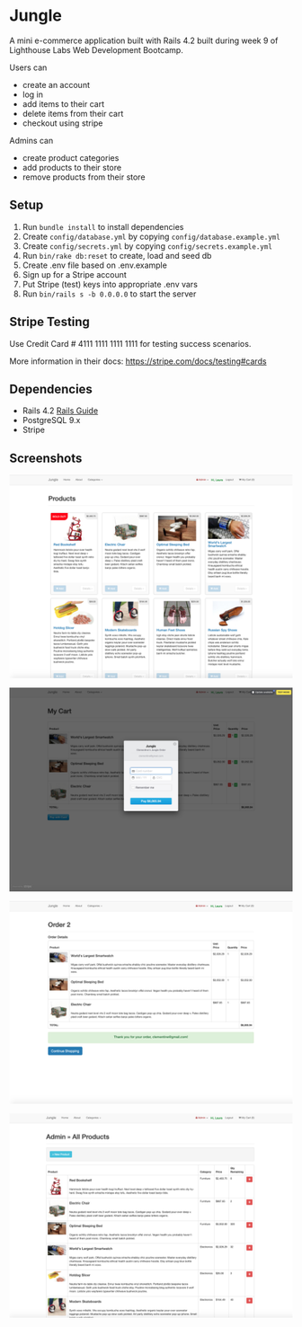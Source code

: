 # Jungle

A mini e-commerce application built with Rails 4.2 built during week 9 of Lighthouse Labs Web Development Bootcamp.

Users can
- create an account
- log in
- add items to their cart
- delete items from their cart
- checkout using stripe

Admins can
- create product categories
- add products to their store
- remove products from their store


## Setup

1. Run `bundle install` to install dependencies
2. Create `config/database.yml` by copying `config/database.example.yml`
3. Create `config/secrets.yml` by copying `config/secrets.example.yml`
4. Run `bin/rake db:reset` to create, load and seed db
5. Create .env file based on .env.example
6. Sign up for a Stripe account
7. Put Stripe (test) keys into appropriate .env vars
8. Run `bin/rails s -b 0.0.0.0` to start the server

## Stripe Testing

Use Credit Card # 4111 1111 1111 1111 for testing success scenarios.

More information in their docs: <https://stripe.com/docs/testing#cards>

## Dependencies

* Rails 4.2 [Rails Guide](http://guides.rubyonrails.org/v4.2/)
* PostgreSQL 9.x
* Stripe

## Screenshots

![Jungle Home View](https://github.com/laurtann/jungle/blob/master/docs/jungle-home-view.png?raw=true)

![Jungle Checkout Stripe View](https://github.com/laurtann/jungle/blob/master/docs/jungle-checkout-view.png?raw=true)

![Jungle Order Confirmation View](https://github.com/laurtann/jungle/blob/master/docs/jungle-order-confirm-view.png?raw=true)

![Jungle Admin Products View](https://github.com/laurtann/jungle/blob/master/docs/jungle-admin-products-view.png?raw=true)
